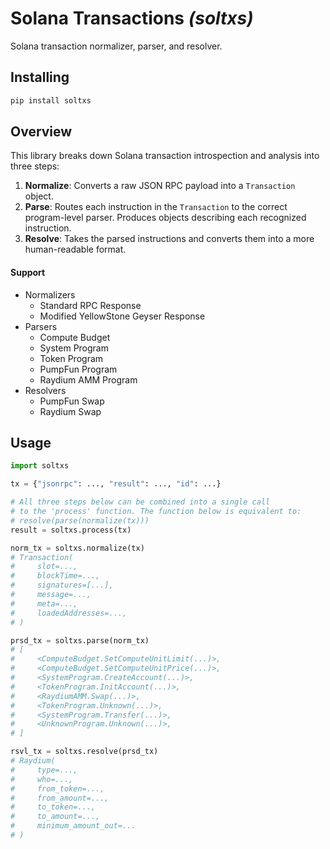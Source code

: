 # Solana Transactions _(soltxs)_

Solana transaction normalizer, parser, and resolver.

## Installing

```bash
pip install soltxs
```

## Overview

This library breaks down Solana transaction introspection and analysis into three steps: 

1. **Normalize**: Converts a raw JSON RPC payload into a `Transaction` object.
2. **Parse**: Routes each instruction in the `Transaction` to the correct program-level parser. Produces objects describing each recognized instruction.
3. **Resolve**: Takes the parsed instructions and converts them into a more human-readable format.

#### Support 

* Normalizers
    * Standard RPC Response
    * Modified YellowStone Geyser Response
* Parsers
    * Compute Budget
    * System Program
    * Token Program
    * PumpFun Program
    * Raydium AMM Program
* Resolvers
    * PumpFun Swap
    * Raydium Swap

## Usage

```python
import soltxs

tx = {"jsonrpc": ..., "result": ..., "id": ...}

# All three steps below can be combined into a single call
# to the 'process' function. The function below is equivalent to:
# resolve(parse(normalize(tx)))
result = soltxs.process(tx)

norm_tx = soltxs.normalize(tx)
# Transaction(
#     slot=...,
#     blockTime=...,
#     signatures=[...],
#     message=...,
#     meta=...,
#     loadedAddresses=...,
# )

prsd_tx = soltxs.parse(norm_tx)
# [
#     <ComputeBudget.SetComputeUnitLimit(...)>,
#     <ComputeBudget.SetComputeUnitPrice(...)>,
#     <SystemProgram.CreateAccount(...)>,
#     <TokenProgram.InitAccount(...)>,
#     <RaydiumAMM.Swap(...)>,
#     <TokenProgram.Unknown(...)>,
#     <SystemProgram.Transfer(...)>,
#     <UnknownProgram.Unknown(...)>,
# ]

rsvl_tx = soltxs.resolve(prsd_tx)
# Raydium(
#     type=...,
#     who=...,
#     from_token=...,
#     from_amount=...,
#     to_token=...,
#     to_amount=...,
#     minimum_amount_out=...
# )
```